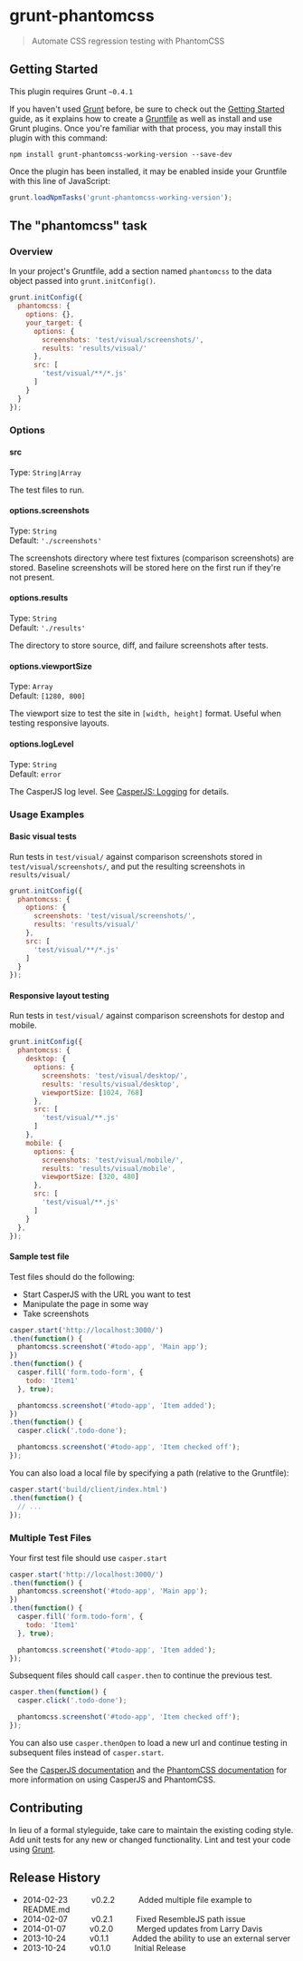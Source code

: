 # grunt-phantomcss

> Automate CSS regression testing with PhantomCSS

## Getting Started
This plugin requires Grunt `~0.4.1`

If you haven't used [Grunt](http://gruntjs.com/) before, be sure to check out the [Getting Started](http://gruntjs.com/getting-started) guide, as it explains how to create a [Gruntfile](http://gruntjs.com/sample-gruntfile) as well as install and use Grunt plugins. Once you're familiar with that process, you may install this plugin with this command:

```shell
npm install grunt-phantomcss-working-version --save-dev
```

Once the plugin has been installed, it may be enabled inside your Gruntfile with this line of JavaScript:

```js
grunt.loadNpmTasks('grunt-phantomcss-working-version');
```

## The "phantomcss" task

### Overview
In your project's Gruntfile, add a section named `phantomcss` to the data object passed into `grunt.initConfig()`.

```js
grunt.initConfig({
  phantomcss: {
    options: {},
    your_target: {
      options: {
        screenshots: 'test/visual/screenshots/',
        results: 'results/visual/'
      },
      src: [
        'test/visual/**/*.js'
      ]
    }
  }
});
```

### Options

#### src
Type: `String|Array`

The test files to run.

#### options.screenshots
Type: `String`  
Default: `'./screenshots'`

The screenshots directory where test fixtures (comparison screenshots) are stored. Baseline screenshots will be stored here on the first run if they're not present.

#### options.results
Type: `String`  
Default: `'./results'`

The directory to store source, diff, and failure screenshots after tests.

#### options.viewportSize
Type: `Array`  
Default: `[1280, 800]`

The viewport size to test the site in `[width, height]` format. Useful when testing responsive layouts. 

#### options.logLevel
Type: `String`  
Default: `error`

The CasperJS log level. See [CasperJS: Logging](http://casperjs.readthedocs.org/en/latest/logging.html) for details.


### Usage Examples

#### Basic visual tests
Run tests in `test/visual/` against comparison screenshots stored in `test/visual/screenshots/`, and put the resulting screenshots in `results/visual/`

```js
grunt.initConfig({
  phantomcss: {
    options: {
      screenshots: 'test/visual/screenshots/',
      results: 'results/visual/'
    },
    src: [
      'test/visual/**/*.js'
    ]
  }
});
```

#### Responsive layout testing
Run tests in `test/visual/` against comparison screenshots for destop and mobile.

```js
grunt.initConfig({
  phantomcss: {
    desktop: {
      options: {
        screenshots: 'test/visual/desktop/',
        results: 'results/visual/desktop',
        viewportSize: [1024, 768]
      },
      src: [
        'test/visual/**.js'
      ]
    },
    mobile: {
      options: {
        screenshots: 'test/visual/mobile/',
        results: 'results/visual/mobile',
        viewportSize: [320, 480]
      },
      src: [
        'test/visual/**.js'
      ]
    }
  },
});
```

#### Sample test file

Test files should do the following:
* Start CasperJS with the URL you want to test
* Manipulate the page in some way
* Take screenshots

```javascript
casper.start('http://localhost:3000/')
.then(function() {
  phantomcss.screenshot('#todo-app', 'Main app');
})
.then(function() {
  casper.fill('form.todo-form', {
    todo: 'Item1'
  }, true);

  phantomcss.screenshot('#todo-app', 'Item added');
})
.then(function() {
  casper.click('.todo-done');

  phantomcss.screenshot('#todo-app', 'Item checked off');
});
```

You can also load a local file by specifying a path (relative to the Gruntfile):

```javascript
casper.start('build/client/index.html')
.then(function() {
  // ...
});
```

### Multiple Test Files
Your first test file should use ```casper.start```

```javascript
casper.start('http://localhost:3000/')
.then(function() {
  phantomcss.screenshot('#todo-app', 'Main app');
})
.then(function() {
  casper.fill('form.todo-form', {
    todo: 'Item1'
  }, true);

  phantomcss.screenshot('#todo-app', 'Item added');
});

```
Subsequent files should call ```casper.then``` to continue the previous test.

```javascript
casper.then(function() {
  casper.click('.todo-done');

  phantomcss.screenshot('#todo-app', 'Item checked off');
});
```
You can also use ```casper.thenOpen``` to load a new url and continue testing in subsequent files instead of ```casper.start```.


See the [CasperJS documentation](http://casperjs.readthedocs.org/en/latest/modules/casper.html) and the [PhantomCSS documentation](https://github.com/Huddle/PhantomCSS) for more information on using CasperJS and PhantomCSS.


## Contributing
In lieu of a formal styleguide, take care to maintain the existing coding style. Add unit tests for any new or changed functionality. Lint and test your code using [Grunt](http://gruntjs.com/).

## Release History
* 2014-02-23   v0.2.2   Added multiple file example to README.md
* 2014-02-07   v0.2.1   Fixed ResembleJS path issue
* 2014-01-07   v0.2.0   Merged updates from Larry Davis
* 2013-10-24   v0.1.1   Added the ability to use an external server
* 2013-10-24   v0.1.0   Initial Release
